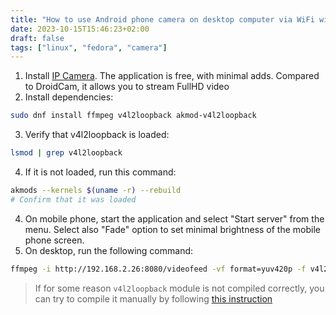 ```yaml
---
title: "How to use Android phone camera on desktop computer via WiFi with IP Webcam"
date: 2023-10-15T15:46:23+02:00
draft: false
tags: ["linux", "fedora", "camera"]
---
```


1. Install [IP Camera](https://play.google.com/store/apps/details?id=com.pas.webcam). The application is free, with minimal adds. Compared to DroidCam, it allows you to stream FullHD video
2. Install dependencies:
```bash
sudo dnf install ffmpeg v4l2loopback akmod-v4l2loopback
```
3. Verify that v4l2loopback is loaded:
```bash
lsmod | grep v4l2loopback
```
4. If it is not loaded, run this command:
```bash
akmods --kernels $(uname -r) --rebuild
# Confirm that it was loaded
```
4. On mobile phone, start the application and select "Start server" from the menu. Select also "Fade" option to set minimal brightness of the mobile phone screen.
5. On desktop, run the following command:
```bash
ffmpeg -i http://192.168.2.26:8080/videofeed -vf format=yuv420p -f v4l2 /dev/video0
```

> If for some reason `v4l2loopback` module is not compiled correctly, you can try
> to compile it manually by following [this instruction](https://github.com/seii/fedora-green-screen/blob/master/README.md#installing-v4l2loopback)
